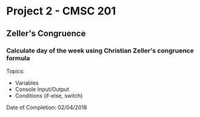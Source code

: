 # Project 2 - CMSC 201
## Zeller's Congruence
### Calculate day of the week using Christian Zeller's congruence formula

Topics:
- Variables
- Console Input/Output
- Conditions (if-else, switch)

Date of Completion: 02/04/2018
